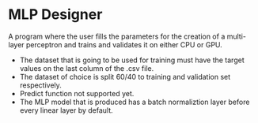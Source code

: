 # MLP Designer

A program where the user fills the parameters for the creation of a multi-layer perceptron and trains and validates it on either CPU or GPU.

- The dataset that is going to be used for training must have the target values on the last column of the .csv file.
- The dataset of choice is split 60/40 to training and validation set respectively.
- Predict function not supported yet.
- The MLP model that is produced has a batch normaliztion layer before every linear layer by default.
